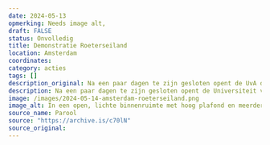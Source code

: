```yaml
---
date: 2024-05-13
opmerking: Needs image alt,
draft: FALSE
status: Onvolledig
title: Demonstratie Roeterseiland
location: Amsterdam
coordinates: 
category: acties
tags: []
description_original: Na een paar dagen te zijn gesloten opent de UvA de gebouwen weer. Op de campus Roeterseiland verzamelen zich een groot aantal mensen, en er worden vanaf de brug toespraken gegeven.
description: Na een paar dagen te zijn gesloten opent de Universiteit van Amsterdam de gebouwen weer. Op de campus Roeterseiland verzamelen zich een groot aantal mensen, en er worden vanaf de brug toespraken gegeven. Dan wordt het ABC-gebouw bezet door een grote groep demonstranten.
image: /images/2024-05-14-amsterdam-roeterseiland.png
image_alt: In een open, lichte binnenruimte met hoog plafond en meerdere open verdiepingen met balustrades stapelt een tiental mensen meubilair op elkaar. Velen van hen dragen keffiyeh. Over de balustrades van de eerste en tweede verdiepingen hangen grote spandoeken en posters naar beneden, met daarop teksten ter ondersteuning van Palestina. Tientallen mensen kijken vanaf de balustrades naar beneden. Op de rechtervoorgrond staan een persoon met onbedekt gezicht, neutrale kleding en een schoudertas die schuin uit het beeld kijkt.
source_name: Parool
source: "https://archive.is/c70lN"
source_original: 
---
```

